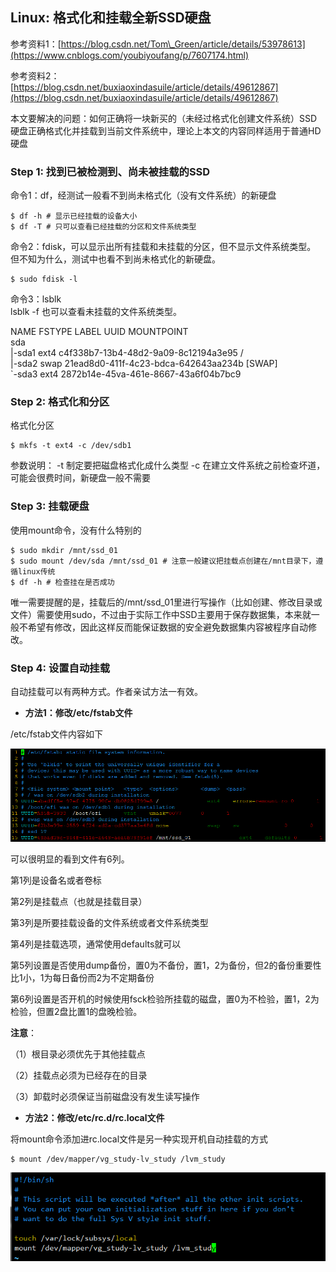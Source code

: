 ## Linux: 格式化和挂载全新SSD硬盘

参考资料1：[https://blog.csdn.net/Tom\_Green/article/details/53978613](https://www.cnblogs.com/youbiyoufang/p/7607174.html)

参考资料2：[https://blog.csdn.net/buxiaoxindasuile/article/details/49612867](https://blog.csdn.net/buxiaoxindasuile/article/details/49612867)

本文要解决的问题：如何正确将一块新买的（未经过格式化创建文件系统）SSD硬盘正确格式化并挂载到当前文件系统中，理论上本文的内容同样适用于普通HD硬盘

### Step 1: 找到已被检测到、尚未被挂载的SSD

命令1：df，经测试一般看不到尚未格式化（没有文件系统）的新硬盘

```shell
$ df -h # 显示已经挂载的设备大小
$ df -T # 只可以查看已经挂载的分区和文件系统类型
```

命令2：fdisk，可以显示出所有挂载和未挂载的分区，但不显示文件系统类型。  
但不知为什么，测试中也看不到尚未格式化的新硬盘。

```shell
$ sudo fdisk -l
```

命令3：lsblk  
lsblk -f 也可以查看未挂载的文件系统类型。

NAME FSTYPE LABEL UUID MOUNTPOINT  
sda   
\|-sda1 ext4 c4f338b7-13b4-48d2-9a09-8c12194a3e95 /  
\|-sda2 swap 21ead8d0-411f-4c23-bdca-642643aa234b \[SWAP\]  
\`-sda3 ext4 2872b14e-45va-461e-8667-43a6f04b7bc9

### Step 2: 格式化和分区

格式化分区

```shell
$ mkfs -t ext4 -c /dev/sdb1
```

参数说明：
-t 制定要把磁盘格式化成什么类型
-c 在建立文件系统之前检查坏道，可能会很费时间，新硬盘一般不需要

### Step 3: 挂载硬盘

使用mount命令，没有什么特别的

```shell
$ sudo mkdir /mnt/ssd_01
$ sudo mount /dev/sda /mnt/ssd_01 # 注意一般建议把挂载点创建在/mnt目录下，遵循linux传统
$ df -h # 检查挂在是否成功
```

唯一需要提醒的是，挂载后的/mnt/ssd_01里进行写操作（比如创建、修改目录或文件）需要使用sudo，不过由于实际工作中SSD主要用于保存数据集，本来就一般不希望有修改，因此这样反而能保证数据的安全避免数据集内容被程序自动修改。


### Step 4: 设置自动挂载

自动挂载可以有两种方式。作者亲试方法一有效。

* **方法1：修改/etc/fstab文件**

/etc/fstab文件内容如下

![](/assets/lin011_001.PNG)

可以很明显的看到文件有6列。

第1列是设备名或者卷标

第2列是挂载点（也就是挂载目录）

第3列是所要挂载设备的文件系统或者文件系统类型

第4列是挂载选项，通常使用defaults就可以

第5列设置是否使用dump备份，置0为不备份，置1，2为备份，但2的备份重要性比1小，1为每日备份而2为不定期备份

第6列设置是否开机的时候使用fsck检验所挂载的磁盘，置0为不检验，置1，2为检验，但置2盘比置1的盘晚检验。

**注意**：

（1）根目录必须优先于其他挂载点

（2）挂载点必须为已经存在的目录

（3）卸载时必须保证当前磁盘没有发生读写操作

* **方法2：修改/etc/rc.d/rc.local文件**

将mount命令添加进rc.local文件是另一种实现开机自动挂载的方式

```shell
$ mount /dev/mapper/vg_study-lv_study /lvm_study
```

![](/assets/lin011_002.png)
